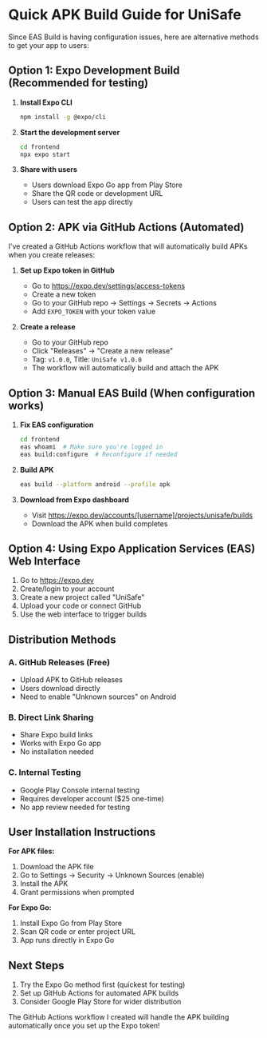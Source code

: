 # Quick APK Build Guide for UniSafe

Since EAS Build is having configuration issues, here are alternative methods to get your app to users:

## Option 1: Expo Development Build (Recommended for testing)

1. **Install Expo CLI**
   ```bash
   npm install -g @expo/cli
   ```

2. **Start the development server**
   ```bash
   cd frontend
   npx expo start
   ```

3. **Share with users**
   - Users download Expo Go app from Play Store
   - Share the QR code or development URL
   - Users can test the app directly

## Option 2: APK via GitHub Actions (Automated)

I've created a GitHub Actions workflow that will automatically build APKs when you create releases:

1. **Set up Expo token in GitHub**
   - Go to https://expo.dev/settings/access-tokens
   - Create a new token
   - Go to your GitHub repo → Settings → Secrets → Actions
   - Add `EXPO_TOKEN` with your token value

2. **Create a release**
   - Go to your GitHub repo
   - Click "Releases" → "Create a new release"
   - Tag: `v1.0.0`, Title: `UniSafe v1.0.0`
   - The workflow will automatically build and attach the APK

## Option 3: Manual EAS Build (When configuration works)

1. **Fix EAS configuration**
   ```bash
   cd frontend
   eas whoami  # Make sure you're logged in
   eas build:configure  # Reconfigure if needed
   ```

2. **Build APK**
   ```bash
   eas build --platform android --profile apk
   ```

3. **Download from Expo dashboard**
   - Visit https://expo.dev/accounts/[username]/projects/unisafe/builds
   - Download the APK when build completes

## Option 4: Using Expo Application Services (EAS) Web Interface

1. Go to https://expo.dev
2. Create/login to your account
3. Create a new project called "UniSafe"
4. Upload your code or connect GitHub
5. Use the web interface to trigger builds

## Distribution Methods

### A. GitHub Releases (Free)
- Upload APK to GitHub releases
- Users download directly
- Need to enable "Unknown sources" on Android

### B. Direct Link Sharing
- Share Expo build links
- Works with Expo Go app
- No installation needed

### C. Internal Testing
- Google Play Console internal testing
- Requires developer account ($25 one-time)
- No app review needed for testing

## User Installation Instructions

**For APK files:**
1. Download the APK file
2. Go to Settings → Security → Unknown Sources (enable)
3. Install the APK
4. Grant permissions when prompted

**For Expo Go:**
1. Install Expo Go from Play Store
2. Scan QR code or enter project URL
3. App runs directly in Expo Go

## Next Steps

1. Try the Expo Go method first (quickest for testing)
2. Set up GitHub Actions for automated APK builds
3. Consider Google Play Store for wider distribution

The GitHub Actions workflow I created will handle the APK building automatically once you set up the Expo token!